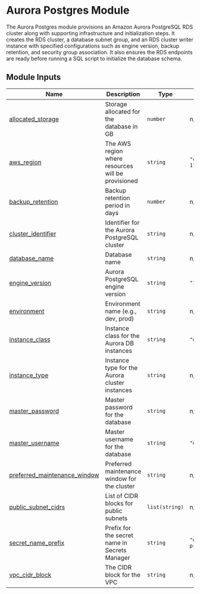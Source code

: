 # Aurora Postgres Module

The Aurora Postgres module provisions an Amazon Aurora PostgreSQL RDS cluster along with supporting infrastructure and initialization steps. It creates the RDS cluster, a database subnet group, and an RDS cluster writer instance with specified configurations such as engine version, backup retention, and security group association. It also ensures the RDS endpoints are ready before running a SQL script to initialize the database schema.

## Module Inputs

| Name | Description | Type | Default | Required |
|------|-------------|------|---------|:--------:|
| <a name="input_allocated_storage"></a> [allocated\_storage](#input\_allocated\_storage) | Storage allocated for the database in GB | `number` | n/a | yes |
| <a name="input_aws_region"></a> [aws\_region](#input\_aws\_region) | The AWS region where resources will be provisioned | `string` | `"ca-central-1"` | no |
| <a name="input_backup_retention"></a> [backup\_retention](#input\_backup\_retention) | Backup retention period in days | `number` | n/a | yes |
| <a name="input_cluster_identifier"></a> [cluster\_identifier](#input\_cluster\_identifier) | Identifier for the Aurora PostgreSQL cluster | `string` | n/a | yes |
| <a name="input_database_name"></a> [database\_name](#input\_database\_name) | Database name | `string` | n/a | yes |
| <a name="input_engine_version"></a> [engine\_version](#input\_engine\_version) | Aurora PostgreSQL engine version | `string` | `"16.4"` | no |
| <a name="input_environment"></a> [environment](#input\_environment) | Environment name (e.g., dev, prod) | `string` | n/a | yes |
| <a name="input_instance_class"></a> [instance\_class](#input\_instance\_class) | Instance class for the Aurora DB instances | `string` | `"db.r5.large"` | no |
| <a name="input_instance_type"></a> [instance\_type](#input\_instance\_type) | Instance type for the Aurora cluster instances | `string` | n/a | yes |
| <a name="input_master_password"></a> [master\_password](#input\_master\_password) | Master password for the database | `string` | n/a | yes |
| <a name="input_master_username"></a> [master\_username](#input\_master\_username) | Master username for the database | `string` | `"dbadmin"` | no |
| <a name="input_preferred_maintenance_window"></a> [preferred\_maintenance\_window](#input\_preferred\_maintenance\_window) | Preferred maintenance window for the cluster | `string` | n/a | yes |
| <a name="input_public_subnet_cidrs"></a> [public\_subnet\_cidrs](#input\_public\_subnet\_cidrs) | List of CIDR blocks for public subnets | `list(string)` | n/a | yes |
| <a name="input_secret_name_prefix"></a> [secret\_name\_prefix](#input\_secret\_name\_prefix) | Prefix for the secret name in Secrets Manager | `string` | `"default-prefix"` | no |
| <a name="input_vpc_cidr_block"></a> [vpc\_cidr\_block](#input\_vpc\_cidr\_block) | The CIDR block for the VPC | `string` | n/a | yes |